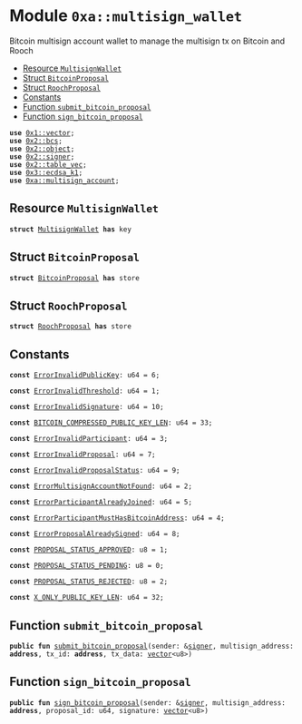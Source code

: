 
<a name="0xa_multisign_wallet"></a>

# Module `0xa::multisign_wallet`

Bitcoin multisign account wallet to manage the multisign tx on Bitcoin and Rooch


-  [Resource `MultisignWallet`](#0xa_multisign_wallet_MultisignWallet)
-  [Struct `BitcoinProposal`](#0xa_multisign_wallet_BitcoinProposal)
-  [Struct `RoochProposal`](#0xa_multisign_wallet_RoochProposal)
-  [Constants](#@Constants_0)
-  [Function `submit_bitcoin_proposal`](#0xa_multisign_wallet_submit_bitcoin_proposal)
-  [Function `sign_bitcoin_proposal`](#0xa_multisign_wallet_sign_bitcoin_proposal)


<pre><code><b>use</b> <a href="">0x1::vector</a>;
<b>use</b> <a href="">0x2::bcs</a>;
<b>use</b> <a href="">0x2::object</a>;
<b>use</b> <a href="">0x2::signer</a>;
<b>use</b> <a href="">0x2::table_vec</a>;
<b>use</b> <a href="">0x3::ecdsa_k1</a>;
<b>use</b> <a href="multisign_account.md#0xa_multisign_account">0xa::multisign_account</a>;
</code></pre>



<a name="0xa_multisign_wallet_MultisignWallet"></a>

## Resource `MultisignWallet`



<pre><code><b>struct</b> <a href="multisign_wallet.md#0xa_multisign_wallet_MultisignWallet">MultisignWallet</a> <b>has</b> key
</code></pre>



<a name="0xa_multisign_wallet_BitcoinProposal"></a>

## Struct `BitcoinProposal`



<pre><code><b>struct</b> <a href="multisign_wallet.md#0xa_multisign_wallet_BitcoinProposal">BitcoinProposal</a> <b>has</b> store
</code></pre>



<a name="0xa_multisign_wallet_RoochProposal"></a>

## Struct `RoochProposal`



<pre><code><b>struct</b> <a href="multisign_wallet.md#0xa_multisign_wallet_RoochProposal">RoochProposal</a> <b>has</b> store
</code></pre>



<a name="@Constants_0"></a>

## Constants


<a name="0xa_multisign_wallet_ErrorInvalidPublicKey"></a>



<pre><code><b>const</b> <a href="multisign_wallet.md#0xa_multisign_wallet_ErrorInvalidPublicKey">ErrorInvalidPublicKey</a>: u64 = 6;
</code></pre>



<a name="0xa_multisign_wallet_ErrorInvalidThreshold"></a>



<pre><code><b>const</b> <a href="multisign_wallet.md#0xa_multisign_wallet_ErrorInvalidThreshold">ErrorInvalidThreshold</a>: u64 = 1;
</code></pre>



<a name="0xa_multisign_wallet_ErrorInvalidSignature"></a>



<pre><code><b>const</b> <a href="multisign_wallet.md#0xa_multisign_wallet_ErrorInvalidSignature">ErrorInvalidSignature</a>: u64 = 10;
</code></pre>



<a name="0xa_multisign_wallet_BITCOIN_COMPRESSED_PUBLIC_KEY_LEN"></a>



<pre><code><b>const</b> <a href="multisign_wallet.md#0xa_multisign_wallet_BITCOIN_COMPRESSED_PUBLIC_KEY_LEN">BITCOIN_COMPRESSED_PUBLIC_KEY_LEN</a>: u64 = 33;
</code></pre>



<a name="0xa_multisign_wallet_ErrorInvalidParticipant"></a>



<pre><code><b>const</b> <a href="multisign_wallet.md#0xa_multisign_wallet_ErrorInvalidParticipant">ErrorInvalidParticipant</a>: u64 = 3;
</code></pre>



<a name="0xa_multisign_wallet_ErrorInvalidProposal"></a>



<pre><code><b>const</b> <a href="multisign_wallet.md#0xa_multisign_wallet_ErrorInvalidProposal">ErrorInvalidProposal</a>: u64 = 7;
</code></pre>



<a name="0xa_multisign_wallet_ErrorInvalidProposalStatus"></a>



<pre><code><b>const</b> <a href="multisign_wallet.md#0xa_multisign_wallet_ErrorInvalidProposalStatus">ErrorInvalidProposalStatus</a>: u64 = 9;
</code></pre>



<a name="0xa_multisign_wallet_ErrorMultisignAccountNotFound"></a>



<pre><code><b>const</b> <a href="multisign_wallet.md#0xa_multisign_wallet_ErrorMultisignAccountNotFound">ErrorMultisignAccountNotFound</a>: u64 = 2;
</code></pre>



<a name="0xa_multisign_wallet_ErrorParticipantAlreadyJoined"></a>



<pre><code><b>const</b> <a href="multisign_wallet.md#0xa_multisign_wallet_ErrorParticipantAlreadyJoined">ErrorParticipantAlreadyJoined</a>: u64 = 5;
</code></pre>



<a name="0xa_multisign_wallet_ErrorParticipantMustHasBitcoinAddress"></a>



<pre><code><b>const</b> <a href="multisign_wallet.md#0xa_multisign_wallet_ErrorParticipantMustHasBitcoinAddress">ErrorParticipantMustHasBitcoinAddress</a>: u64 = 4;
</code></pre>



<a name="0xa_multisign_wallet_ErrorProposalAlreadySigned"></a>



<pre><code><b>const</b> <a href="multisign_wallet.md#0xa_multisign_wallet_ErrorProposalAlreadySigned">ErrorProposalAlreadySigned</a>: u64 = 8;
</code></pre>



<a name="0xa_multisign_wallet_PROPOSAL_STATUS_APPROVED"></a>



<pre><code><b>const</b> <a href="multisign_wallet.md#0xa_multisign_wallet_PROPOSAL_STATUS_APPROVED">PROPOSAL_STATUS_APPROVED</a>: u8 = 1;
</code></pre>



<a name="0xa_multisign_wallet_PROPOSAL_STATUS_PENDING"></a>



<pre><code><b>const</b> <a href="multisign_wallet.md#0xa_multisign_wallet_PROPOSAL_STATUS_PENDING">PROPOSAL_STATUS_PENDING</a>: u8 = 0;
</code></pre>



<a name="0xa_multisign_wallet_PROPOSAL_STATUS_REJECTED"></a>



<pre><code><b>const</b> <a href="multisign_wallet.md#0xa_multisign_wallet_PROPOSAL_STATUS_REJECTED">PROPOSAL_STATUS_REJECTED</a>: u8 = 2;
</code></pre>



<a name="0xa_multisign_wallet_X_ONLY_PUBLIC_KEY_LEN"></a>



<pre><code><b>const</b> <a href="multisign_wallet.md#0xa_multisign_wallet_X_ONLY_PUBLIC_KEY_LEN">X_ONLY_PUBLIC_KEY_LEN</a>: u64 = 32;
</code></pre>



<a name="0xa_multisign_wallet_submit_bitcoin_proposal"></a>

## Function `submit_bitcoin_proposal`



<pre><code><b>public</b> <b>fun</b> <a href="multisign_wallet.md#0xa_multisign_wallet_submit_bitcoin_proposal">submit_bitcoin_proposal</a>(sender: &<a href="">signer</a>, multisign_address: <b>address</b>, tx_id: <b>address</b>, tx_data: <a href="">vector</a>&lt;u8&gt;)
</code></pre>



<a name="0xa_multisign_wallet_sign_bitcoin_proposal"></a>

## Function `sign_bitcoin_proposal`



<pre><code><b>public</b> <b>fun</b> <a href="multisign_wallet.md#0xa_multisign_wallet_sign_bitcoin_proposal">sign_bitcoin_proposal</a>(sender: &<a href="">signer</a>, multisign_address: <b>address</b>, proposal_id: u64, signature: <a href="">vector</a>&lt;u8&gt;)
</code></pre>
